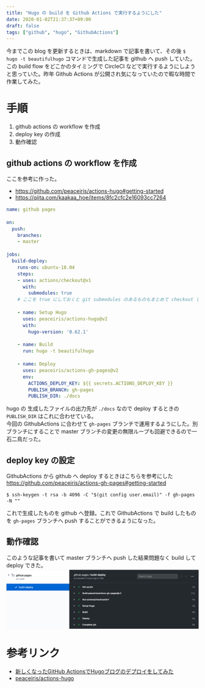 ```yaml
---
title: "Hugo の build を Github Actions で実行するようにした"
date: 2020-01-02T21:37:37+09:00
draft: false
tags: ["github", "hugo", "GithubActions"]
---
```


今までこの blog を更新するときは、markdown で記事を書いて、その後 `$ hugo -t beautifulhugo` コマンドで生成した記事を github へ push していた。この build flow をどこかのタイミングで CircleCI などで実行するようにしようと思っていた。昨年 Github Actions が公開され気になっていたので暇な時間で作業してみた。

<!--more-->

# 手順
1. github actions の workflow を作成
1. deploy key の作成
1. 動作確認

## github actions の workflow を作成

ここを参考に作った。
- https://github.com/peaceiris/actions-hugo#getting-started
- https://qiita.com/kaakaa_hoe/items/8fc2cfc2e16093cc7264


```yml
name: github pages

on:
  push:
    branches:
    - master

jobs:
  build-deploy:
    runs-on: ubuntu-18.04
    steps:
    - uses: actions/checkout@v1
      with:
        submodules: true
    # ここを true にしておくと git submodules のあるものもまとめて checkout してくれる

    - name: Setup Hugo
      uses: peaceiris/actions-hugo@v2
      with:
        hugo-version: '0.62.1'

    - name: Build
      run: hugo -t beautifulhugo

    - name: Deploy
      uses: peaceiris/actions-gh-pages@v2
      env:
        ACTIONS_DEPLOY_KEY: ${{ secrets.ACTIONS_DEPLOY_KEY }}
        PUBLISH_BRANCH: gh-pages
        PUBLISH_DIR: ./docs
```

hugo の 生成したファイルの出力先が `./docs` なので deploy するときの `PUBLISH_DIR` はこれに合わせている。  
今回の GithubActions に合わせて `gh-pages` ブランチで運用するようにした。別ブランチにすることで master ブランチの変更の無限ループも回避できるので一石二鳥だった。

## deploy key の設定

GithubActions から github へ deploy するときはこちらを参考にした  
https://github.com/peaceiris/actions-gh-pages#getting-started


```
$ ssh-keygen -t rsa -b 4096 -C "$(git config user.email)" -f gh-pages -N ""
```

これで生成したものを github へ登録。これで GithubActions で build したものを `gh-pages` ブランチへ push することができるようになった。

## 動作確認

このような記事を書いて master ブランチへ push した結果問題なく build して deploy できた。
![](/img/github-actions-result.png)

# 参考リンク
- [新しくなったGitHub ActionsでHugoブログのデプロイをしてみた](https://qiita.com/kaakaa_hoe/items/8fc2cfc2e16093cc7264)
- [peaceiris/actions-hugo](https://github.com/peaceiris/actions-hugo)
